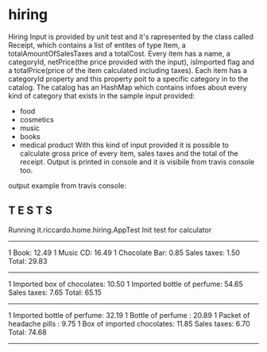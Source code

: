 # hiring
Hiring
Input is provided by unit test and it's rapresented by the class called Receipt, which contains a list of entites of type Item, a totalAmountOfSalesTaxes and a totalCost.
Every item has a name, a categoryId, netPrice(the price provided with the input), isImported flag and a totalPrice(price of the item calculated including taxes).
Each item has a categoryId property and this property poit to a specific category in to the catalog. The catalog has an HashMap which contains infoes about every kind of category that exists in the sample input provided:
- food
- cosmetics
- music
- books
- medical product
With this kind of input provided it is possible to calculate gross price of every item, sales taxes and the total of the receipt.
Output is printed in console and it is visibile from travis console too.

output example from travis console:

T E S T S
-------------------------------------------------------
Running it.riccardo.home.hiring.AppTest
Init test for calculator
---- 	 ---- 	 ----
1 Book:	12.49
1 Music CD:	16.49
1 Chocolate Bar:	0.85
Sales taxes:	1.50
Total:	29.83
---- 	 ---- 	 ----
1 Imported box of chocolates:	10.50
1 Imported bottle of perfume:	54.65
Sales taxes:	7.65
Total:	65.15
---- 	 ---- 	 ----
1 Imported bottle of perfume:	32.19
1 Bottle of perfume :	20.89
1 Packet of headache pills :	9.75
1 Box of imported chocolates:	11.85
Sales taxes:	6.70
Total:	74.68
---- 	 ---- 	 ----


